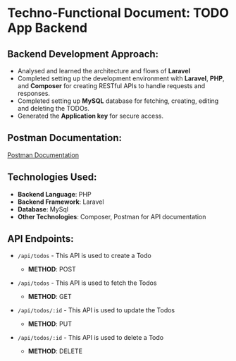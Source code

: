 # Techno-Functional Document: TODO App Backend

## Backend Development Approach:
- Analysed and learned the architecture and flows of **Laravel**
- Completed setting up the development environment with **Laravel**, **PHP**, and **Composer** for creating RESTful APIs to handle requests and responses.
- Completed setting up **MySQL** database for fetching, creating, editing and deleting the TODOs.
- Generated the **Application key** for secure access.

## Postman Documentation:
[Postman Documentation](https://documenter.getpostman.com/view/34987093/2sAXxQcWkU)

## Technologies Used:
- **Backend Language**: PHP
- **Backend Framework**: Laravel
- **Database**: MySql
- **Other Technologies**: Composer, Postman for API documentation

## API Endpoints:
- `/api/todos` - This API is used to create a Todo
  - **METHOD**: POST

- `/api/todos` - This API is used to fetch the Todos
  - **METHOD**: GET

- `/api/todos/:id` - This API is used to update the Todos
  - **METHOD**: PUT

- `/api/todos/:id` - This API is used to delete a Todo
  - **METHOD**: DELETE
